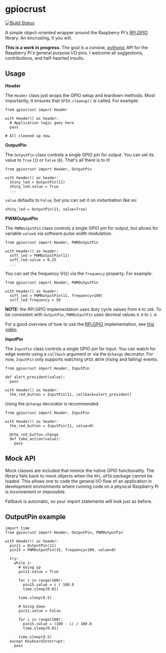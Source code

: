 gpiocrust
=========

[![Build Status](https://travis-ci.org/zourtney/gpiocrust.png?branch=dev)](https://travis-ci.org/zourtney/gpiocrust)

A simple object-oriented wrapper around the Raspberry Pi's [RPi.GPIO](https://pypi.python.org/pypi/RPi.GPIO) library. An encrusting, if you will.

**This is a work in progress.** The goal is a consise, [pythonic](http://stackoverflow.com/a/58992/311207) API for the Raspberry Pi's general purpose I/O pins. I welcome all suggestions, contributions, and half-hearted insults.

Usage
-----

**Header**

The `Header` class just wraps the GPIO setup and teardown methods. Most importantly, it ensures that `GPIO.cleanup()` is called. For example:

    from gpiocrust import Header

    with Header() as header:
      # Application logic goes here
      pass

    # All cleaned up now.
    
**OutputPin**

The `OutputPin` class controls a single GPIO pin for output. You can set its value to `True` (`1`) or `False` (`0`). That's all there is to it!

    from gpiocrust import Header, OutputPin
    
    with Header() as header:
      shiny_led = OutputPin(11)
      shiny_led.value = True
      ...

`value` defaults to `False`, but you can set it on instantiation like so:

    shiny_led = OutputPin(11, value=True)

**PWMOutputPin**

The `PWMOutputPin` class controls a single GPIO pin for output, but allows for variable `value`s via software pulse width modulation.

    from gpiocrust import Header, PWMOutputPin
    
    with Header() as header:
      soft_led = PWMOutputPin(11)
      soft_led.value = 0.25
      ...

You can set the frequency (Hz) via the `frequency` property. For example:

    from gpiocrust import Header, PWMOutputPin
    
    with Header() as header:
      soft_led = PWMOutputPin(11, frequency=100)
      solf_led.frequency = 50

**NOTE:** the RPi.GPIO implementation uses duty cycle values from `0` to `100`. To be consistent with `OutputPin`, `PWMOutputPin` uses decimal values `0.0` to `1.0`.

For a good overview of how to use the [RPi.GPIO](https://pypi.python.org/pypi/RPi.GPIO) implementation, see [this video](http://youtu.be/uUn0KWwwkq8).

**InputPin**

The `InputPin` class controls a single GPIO pin for input. You can watch for edge events using a `callback` argument or via the `@change` decorator. For now, `InputPin` only supports watching `GPIO.BOTH` (rising and falling) events.

    from gpiocrust import Header, InputPin

    def alert_president(value):
      pass

    with Header() as header:
      the_red_button = InputPin(11, callback=alert_president)

Using the `@change` decorator is recommended.

    from gpiocrust import Header, InputPin

    with Header() as header:
      the_red_button = InputPin(11, value=0)

      @the_red_button.change
      def take_action(value):
        pass

Mock API
--------
Mock classes are included that mimick the native GPIO functionality. The library falls back to mock objects when the `RPi.GPIO` package cannot be loaded. This allows one to code the general I/O flow of an application in development environments where running code on a physical Raspberry Pi is inconvenient or impossible.

Fallback is automatic, so your import statements will look just as before.

OutputPin example
-----------------

    import time
    from gpiocrust import Header, OutputPin, PWMOutputPin

    with Header() as header:
      pin11 = OutputPin(11)
      pin15 = PWMOutputPin(15, frequency=100, value=0)
  
      try:
        while 1:
          # Going up
          pin11.value = True
    
          for i in range(100):
            pin15.value = i / 100.0
            time.sleep(0.01)
    
          time.sleep(0.5)
    
          # Going down
          pin11.value = False
          
          for i in range(100):
            pin15.value = (100 - i) / 100.0
            time.sleep(0.01)
          
          time.sleep(0.5)
      except KeyboardInterrupt:
        pass